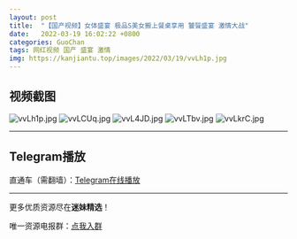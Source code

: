 ```yaml
---
layout: post
title:  "【国产视频】女体盛宴 极品S美女搬上餐桌享用 饕餮盛宴 激情大战"
date:   2022-03-19 16:02:22 +0800
categories: GuoChan
tags: 网红视频 国产 盛宴 激情
img: https://kanjiantu.top/images/2022/03/19/vvLh1p.jpg
---
```



## 视频截图

![vvLh1p.jpg](https://kanjiantu.top/images/2022/03/19/vvLh1p.jpg)
![vvLCUq.jpg](https://kanjiantu.top/images/2022/03/19/vvLCUq.jpg)
![vvL4JD.jpg](https://kanjiantu.top/images/2022/03/19/vvL4JD.jpg)
![vvLTbv.jpg](https://kanjiantu.top/images/2022/03/19/vvLTbv.jpg)
![vvLkrC.jpg](https://kanjiantu.top/images/2022/03/19/vvLkrC.jpg)

* * *
## Telegram播放

直通车（需翻墙）：[Telegram在线播放](https://t.me/mimeijingxuan/249)

* * *
更多优质资源尽在**迷妹精选**！

唯一资源电报群：[点我入群](https://t.me/mimeijingxuan)


